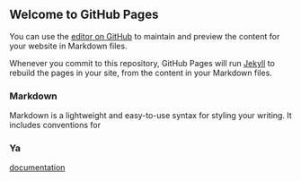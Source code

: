 ## Welcome to GitHub Pages

You can use the [editor on GitHub](https://github.com/Jessology-clothing/hello-world/edit/master/README.md) to maintain and preview the content for your website in Markdown files.

Whenever you commit to this repository, GitHub Pages will run [Jekyll](https://jekyllrb.com/) to rebuild the pages in your site, from the content in your Markdown files.

### Markdown

Markdown is a lightweight and easy-to-use syntax for styling your writing. It includes conventions for

### Ya
[documentation](https://www.roblox.com/home)

